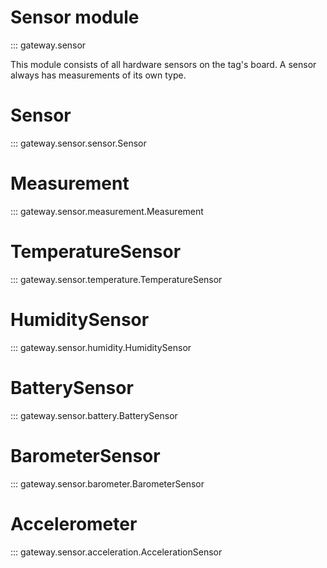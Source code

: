 # Sensor module
::: gateway.sensor

This module consists of all hardware sensors on the tag's board. A sensor always has measurements of its own type.

# Sensor
::: gateway.sensor.sensor.Sensor

# Measurement
::: gateway.sensor.measurement.Measurement

# TemperatureSensor
::: gateway.sensor.temperature.TemperatureSensor

# HumiditySensor
::: gateway.sensor.humidity.HumiditySensor

# BatterySensor
::: gateway.sensor.battery.BatterySensor

# BarometerSensor
::: gateway.sensor.barometer.BarometerSensor

# Accelerometer
::: gateway.sensor.acceleration.AccelerationSensor